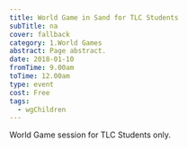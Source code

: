 ```yaml
---
title: World Game in Sand for TLC Students
subTitle: na
cover: fallback
category: 1.World Games
abstract: Page abstract.
date: 2018-01-10
fromTime: 9.00am
toTime: 12.00am
type: event
cost: Free
tags:
  - wgChildren
---
```


World Game session for TLC Students only.

